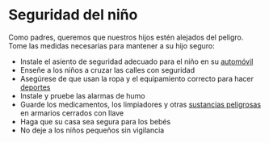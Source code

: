 Seguridad del niño
==================


Como padres, queremos que nuestros hijos estén alejados del peligro. Tome las medidas necesarias para mantener a su hijo seguro:


* Instale el asiento de seguridad adecuado para el niño en su [automóvil](https://medlineplus.gov/spanish/motorvehiclesafety.html)
* Enseñe a los niños a cruzar las calles con seguridad
* Asegúrese de que usan la ropa y el equipamiento correcto para hacer [deportes](https://medlineplus.gov/spanish/sportssafety.html)
* Instale y pruebe las alarmas de humo
* Guarde los medicamentos, los limpiadores y otras [sustancias peligrosas](https://medlineplus.gov/spanish/poisoning.html) en armarios cerrados con llave
* Haga que su casa sea segura para los bebés
* No deje a los niños pequeños sin vigilancia


